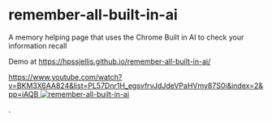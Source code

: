 # remember-all-built-in-ai
A memory helping page that uses the Chrome Built in AI to check your information recall


Demo at   https://hpssjellis.github.io/remember-all-built-in-ai/









[https://www.youtube.com/watch?v=BKM3X6AA824&list=PL57Dnr1H_egsvfrvJdJdeVPaHVmy87S0i&index=2&pp=iAQB
![remember-all-built-in-ai](https://img.youtube.com/vi/BKM3X6AA824/0.jpg)](https://www.youtube.com/watch?v=BKM3X6AA824&list=PL57Dnr1H_egsvfrvJdJdeVPaHVmy87S0i&index=2&pp=iAQB)

.  


